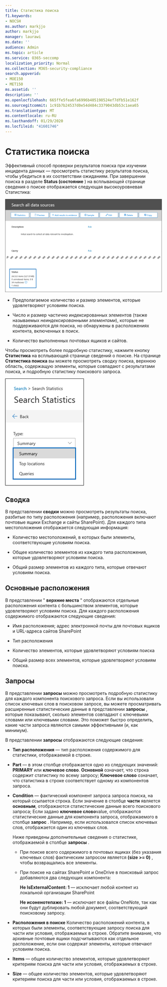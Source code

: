 ```yaml
---
title: Статистика поиска
f1.keywords:
- NOCSH
ms.author: markjjo
author: markjjo
manager: laurawi
ms.date: ''
audience: Admin
ms.topic: article
ms.service: O365-seccomp
localization_priority: Normal
ms.collection: M365-security-compliance
search.appverid:
- MOE150
- MET150
ms.assetid: ''
description: ''
ms.openlocfilehash: 665ffe5fea6fa6996b405198524ef7dfb51e162f
ms.sourcegitcommit: 1c91b7b24537d0e54d484c3379043db53c1aea65
ms.translationtype: MT
ms.contentlocale: ru-RU
ms.lasthandoff: 01/29/2020
ms.locfileid: "41601746"
---
```

# <a name="search-statistics"></a>Статистика поиска

Эффективный способ проверки результатов поиска при изучении инцидента данных — просмотреть статистику результатов поиска, чтобы убедиться в их соответствии ожиданиям. При завершении поиска в разделе **Status (состояние** ) на всплывающей странице сведения о поиске отображается следующая высокоуровневая Статистика:

![Всплывающая страница "Поиск сведений о поиске" статисикс](media/SearchDetailsFlyout.png)

- Предполагаемое количество и размер элементов, которые удовлетворяют условиям поиска.

- Число и размер частично индексированных элементов (также называемых *неиндексированными элементами*), которые не поддерживаются для поиска, но обнаружены в расположениях контента, включенных в поиск.

- Количество выполненных почтовых ящиков и сайтов.

Чтобы просмотреть более подробную статистику, нажмите кнопку **Статистика** на всплывающей странице сведений о поиске. На странице **Статистика поиска** вы можете просмотреть сводку поиска, верхнюю область, содержащую элементы, которые совпадают с результатами поиска, и подробную статистику поискового запроса.

![Раскрывающийся список статистики поиска](media/SearchStatisticsDropDownList.png)

## <a name="summary"></a>Сводка

В представлении **сводки** можно просмотреть результаты поиска, разбитые по типу расположения (например, расположения включают почтовые ящики Exchange и сайты SharePoint). Для каждого типа местоположения отображается следующая информация:

- Количество местоположений, в которых были элементы, соответствующие условиям поиска.

- Общее количество элементов из каждого типа расположения, которые удовлетворяют условиям поиска.

- Общий размер элементов из каждого типа, которые отвечают условиям поиска.

## <a name="top-locations"></a>Основные расположения

В представлении " **верхние места** " отображаются отдельные расположения контента с большинством элементов, которые удовлетворяют условиям поиска. Для каждого расположения содержимого отображаются следующие сведения:

- Имя расположения; адрес электронной почты для почтовых ящиков и URL-адреса сайтов SharePoint

- Тип расположения

- Количество элементов, которые удовлетворяют условиям поиска

- Общий размер всех элементов, которые удовлетворяют условиям поиска.

## <a name="queries"></a>Запросы

В представлении **запросы** можно просмотреть подробную статистику для каждого компонента поискового запроса. Если вы использовали список ключевых слов в поисковом запросе, вы можете просматривать расширенные статистические данные в представлении **запросы** , которые показывают, сколько элементов совпадают с ключевыми словами или ключевыми словами. Это поможет быстро определить, какие части запроса являются самыми эффективными (и, как минимум). 

В представлении **запросы** отображаются следующие сведения:

 - **Тип расположения** — тип расположения содержимого для статистики, отображаемой в строке.

- **Part** — в этом столбце отображается одно из следующих значений: **PRIMARY** или **ключевое слово**. **Основной** означает, что строка содержит статистику по всему запросу; **Ключевое слово** означает, что статистика в строке соответствует одному из компонентов запроса.

- **Condition** — фактический компонент запроса запроса поиска, на который ссылается строка. Если значение в столбце **части** является **основным**, отображаются статистические данные всего поискового запроса; Если задано **ключевое слово**value, отображаются статистические данные для компонента запроса, отображаемого в столбце **запрос** . Например, если использовался список ключевых слов, отображается один из ключевых слов.

  Ниже приведены дополнительные сведения о статистике, отображаемой в столбце **запросы** .
  
  - При поиске всего содержимого в почтовых ящиках (без указания ключевых слов) фактическим запросом является **(size >= 0)** , чтобы возвращались все элементы.
  
  - При поиске на сайтах SharePoint и OneDrive в поисковый запрос добавляются два следующих компонента:
    
    **Не IsExternalContent: 1** — исключает любой контент из локальной организации SharePoint
    
    **Не исоненотепаже: 1** — исключает все файлы OneNote, так как они будут дублировать любой документ, соответствующий поисковому запросу.

- **Расположения в поиске** Количество расположений контента, в которых были элементы, соответствующие запросу поиска для части или условия, отображаемых в строке. Обратите внимание, что архивные почтовые ящики подсчитываются как отдельное расположение, если они содержат элементы, которые отвечают условиям поиска.

- **Items** — общее количество элементов, которые удовлетворяют критериям поиска для части или условия, отображаемых в строке.

- **Size** — общее количество элементов, которые удовлетворяют критериям поиска для части или условия, отображаемых в строке.

